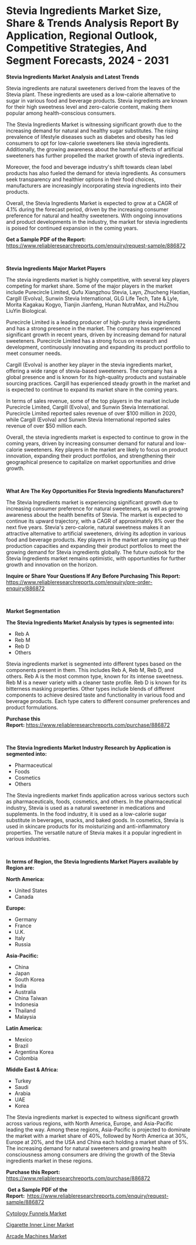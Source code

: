 <p><h1>Stevia Ingredients Market Size, Share & Trends Analysis Report By Application, Regional Outlook, Competitive Strategies, And Segment Forecasts, 2024 - 2031</h1></p><p><strong>Stevia Ingredients Market Analysis and Latest Trends</strong></p>
<p><p>Stevia ingredients are natural sweeteners derived from the leaves of the Stevia plant. These ingredients are used as a low-calorie alternative to sugar in various food and beverage products. Stevia ingredients are known for their high sweetness level and zero-calorie content, making them popular among health-conscious consumers.</p><p>The Stevia Ingredients Market is witnessing significant growth due to the increasing demand for natural and healthy sugar substitutes. The rising prevalence of lifestyle diseases such as diabetes and obesity has led consumers to opt for low-calorie sweeteners like stevia ingredients. Additionally, the growing awareness about the harmful effects of artificial sweeteners has further propelled the market growth of stevia ingredients.</p><p>Moreover, the food and beverage industry's shift towards clean label products has also fueled the demand for stevia ingredients. As consumers seek transparency and healthier options in their food choices, manufacturers are increasingly incorporating stevia ingredients into their products.</p><p>Overall, the Stevia Ingredients Market is expected to grow at a CAGR of 4.1% during the forecast period, driven by the increasing consumer preference for natural and healthy sweeteners. With ongoing innovations and product developments in the industry, the market for stevia ingredients is poised for continued expansion in the coming years.</p></p>
<p><strong>Get a Sample PDF of the Report:&nbsp;</strong> <a href="https://www.reliableresearchreports.com/enquiry/request-sample/886872">https://www.reliableresearchreports.com/enquiry/request-sample/886872</a></p>
<p>&nbsp;</p>
<p><strong>Stevia Ingredients Major Market Players</strong></p>
<p><p>The stevia ingredients market is highly competitive, with several key players competing for market share. Some of the major players in the market include Purecircle Limited, Qufu Xiangzhou Stevia, Layn, Zhucheng Haotian, Cargill (Evolva), Sunwin Stevia International, GLG Life Tech, Tate & Lyle, Morita Kagakau Kogyo, Tianjin Jianfeng, Hunan NutraMax, and HuZhou LiuYin Biological.</p><p>Purecircle Limited is a leading producer of high-purity stevia ingredients and has a strong presence in the market. The company has experienced significant growth in recent years, driven by increasing demand for natural sweeteners. Purecircle Limited has a strong focus on research and development, continuously innovating and expanding its product portfolio to meet consumer needs.</p><p>Cargill (Evolva) is another key player in the stevia ingredients market, offering a wide range of stevia-based sweeteners. The company has a global presence and is known for its high-quality products and sustainable sourcing practices. Cargill has experienced steady growth in the market and is expected to continue to expand its market share in the coming years.</p><p>In terms of sales revenue, some of the top players in the market include Purecircle Limited, Cargill (Evolva), and Sunwin Stevia International. Purecircle Limited reported sales revenue of over $100 million in 2020, while Cargill (Evolva) and Sunwin Stevia International reported sales revenue of over $50 million each.</p><p>Overall, the stevia ingredients market is expected to continue to grow in the coming years, driven by increasing consumer demand for natural and low-calorie sweeteners. Key players in the market are likely to focus on product innovation, expanding their product portfolios, and strengthening their geographical presence to capitalize on market opportunities and drive growth.</p></p>
<p>&nbsp;</p>
<p><strong>What Are The Key Opportunities For Stevia Ingredients Manufacturers?</strong></p>
<p><p>The Stevia Ingredients market is experiencing significant growth due to increasing consumer preference for natural sweeteners, as well as growing awareness about the health benefits of Stevia. The market is expected to continue its upward trajectory, with a CAGR of approximately 8% over the next five years. Stevia's zero-calorie, natural sweetness makes it an attractive alternative to artificial sweeteners, driving its adoption in various food and beverage products. Key players in the market are ramping up their production capacities and expanding their product portfolios to meet the growing demand for Stevia ingredients globally. The future outlook for the Stevia Ingredients market remains optimistic, with opportunities for further growth and innovation on the horizon.</p></p>
<p><strong>Inquire or Share Your Questions If Any Before Purchasing This Report:</strong> <a href="https://www.reliableresearchreports.com/enquiry/pre-order-enquiry/886872">https://www.reliableresearchreports.com/enquiry/pre-order-enquiry/886872</a></p>
<p>&nbsp;</p>
<p><strong>Market Segmentation</strong></p>
<p><strong>The Stevia Ingredients Market Analysis by types is segmented into:</strong></p>
<p><ul><li>Reb A</li><li>Reb M</li><li>Reb D</li><li>Others</li></ul></p>
<p><p>Stevia ingredients market is segmented into different types based on the components present in them. This includes Reb A, Reb M, Reb D, and others. Reb A is the most common type, known for its intense sweetness. Reb M is a newer variety with a cleaner taste profile. Reb D is known for its bitterness masking properties. Other types include blends of different components to achieve desired taste and functionality in various food and beverage products. Each type caters to different consumer preferences and product formulations.</p></p>
<p><strong>Purchase this Report:&nbsp;</strong><a href="https://www.reliableresearchreports.com/purchase/886872">https://www.reliableresearchreports.com/purchase/886872</a></p>
<p>&nbsp;</p>
<p><strong>The Stevia Ingredients Market Industry Research by Application is segmented into:</strong></p>
<p><ul><li>Pharmaceutical</li><li>Foods</li><li>Cosmetics</li><li>Others</li></ul></p>
<p><p>The Stevia ingredients market finds application across various sectors such as pharmaceuticals, foods, cosmetics, and others. In the pharmaceutical industry, Stevia is used as a natural sweetener in medications and supplements. In the food industry, it is used as a low-calorie sugar substitute in beverages, snacks, and baked goods. In cosmetics, Stevia is used in skincare products for its moisturizing and anti-inflammatory properties. The versatile nature of Stevia makes it a popular ingredient in various industries.</p></p>
<p>&nbsp;</p>
<p><strong>In terms of Region, the Stevia Ingredients Market Players available by Region are:</strong></p>
<p>
    <p> <strong> North America: </strong>
        <ul>
            <li>United States</li>
            <li>Canada</li>
        </ul>
        </p> 
    <p> <strong> Europe: </strong>
        <ul>
            <li>Germany</li>
            <li>France</li>
            <li>U.K.</li>
            <li>Italy</li>
            <li>Russia</li>
        </ul>
        </p> 
    <p> <strong> Asia-Pacific: </strong>
        <ul>
            <li>China</li>
            <li>Japan</li>
            <li>South Korea</li>
            <li>India</li>
            <li>Australia</li>
            <li>China Taiwan</li>
            <li>Indonesia</li>
            <li>Thailand</li>
            <li>Malaysia</li>
        </ul>
        </p> 
    <p> <strong> Latin America: </strong>
        <ul>
            <li>Mexico</li>
            <li>Brazil</li>
            <li>Argentina Korea</li>
            <li>Colombia</li>
        </ul>
        </p> 
    <p> <strong> Middle East & Africa: </strong>
        <ul>
            <li>Turkey</li>
            <li>Saudi</li>
            <li>Arabia</li>
            <li>UAE</li>
            <li>Korea</li>
        </ul>
    </p>
    </p>
<p><p>The Stevia ingredients market is expected to witness significant growth across various regions, with North America, Europe, and Asia-Pacific leading the way. Among these regions, Asia-Pacific is projected to dominate the market with a market share of 40%, followed by North America at 30%, Europe at 20%, and the USA and China each holding a market share of 5%. The increasing demand for natural sweeteners and growing health consciousness among consumers are driving the growth of the Stevia ingredients market in these regions.</p></p>
<p><strong>Purchase this Report: </strong><a href="https://www.reliableresearchreports.com/purchase/886872">https://www.reliableresearchreports.com/purchase/886872</a></p>
<p>&nbsp;<strong>Get a Sample PDF of the Report:&nbsp;&nbsp;</strong><a href="https://www.reliableresearchreports.com/enquiry/request-sample/886872">https://www.reliableresearchreports.com/enquiry/request-sample/886872</a></p>
<p><strong></strong></p>
<p><p><a href="https://view.publitas.com/reportprime-1/cytology-funnels-market-size-share-trends-analysis-report-by-application-regional-outlook-competitive-strategies-and-segment-forecasts-2023-2030/">Cytology Funnels Market</a></p><p><a href="https://view.publitas.com/reportprime-1/cigarette-inner-liner-market-insights-market-players-and-forecast-till-2030/">Cigarette Inner Liner Market</a></p><p><a href="https://view.publitas.com/reportprime-1/arcade-machines-market-research-report-unlocks-analysis-on-the-market-financial-status-market-size-and-market-revenue-upto-2030/">Arcade Machines Market</a></p></p>